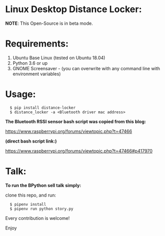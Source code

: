 Linux Desktop Distance Locker:
==============================

**NOTE**: This Open-Source is in beta mode.

Requirements:
=============

1. Ubuntu Base Linux (tested on Ubuntu 18.04)
2. Python 3.6 or up
3. GNOME Screensaver - (you can overwrite with any command line with environment variables)

Usage:
======

```
  $ pip install distance-locker
  $ distance_locker -a <Bluetooth driver mac address>
```


**The Bluetooth RSSI sensor bash script was copied from this blog:**

https://www.raspberrypi.org/forums/viewtopic.php?t=47466

**(direct bash script link:)**

https://www.raspberrypi.org/forums/viewtopic.php?t=47466#p417970

Talk:
=====

**To run the BPython sell talk simply:**
 
clone this repo, and run:

```
  $ pipenv install
  $ pipenv run python story.py
```


Every contribution is welcome!

Enjoy
